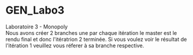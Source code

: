 # GEN_Labo3
Laboratoire 3 - Monopoly  
Nous avons créer 2 branches une par chaque itération le master est le rendu final et donc l'itératrion 2 terminée.
Si vous voulez voir le résultat de l'itération 1 veuillez vous réferer à sa branche respective.
